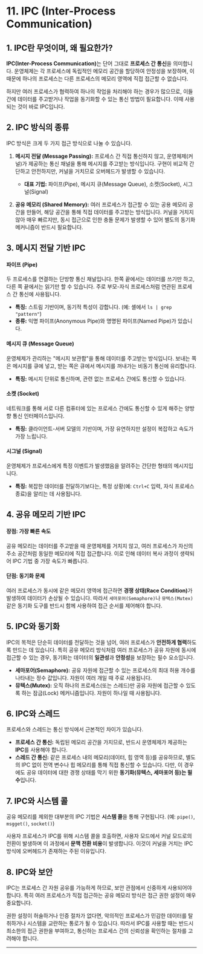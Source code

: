 # 11. IPC (Inter-Process Communication)

## 1. IPC란 무엇이며, 왜 필요한가?

<b>IPC(Inter-Process Communication)</b>는 단어 그대로 **프로세스 간 통신**을 의미합니다. 운영체제는 각 프로세스에 독립적인 메모리 공간을 할당하여 안정성을 보장하며, 이 때문에 하나의 프로세스는 다른 프로세스의 메모리 영역에 직접 접근할 수 없습니다.

하지만 여러 프로세스가 협력하여 하나의 작업을 처리해야 하는 경우가 많으므로, 이들 간에 데이터를 주고받거나 작업을 동기화할 수 있는 통신 방법이 필요합니다. 이때 사용되는 것이 바로 IPC입니다.

## 2. IPC 방식의 종류

IPC 방식은 크게 두 가지 접근 방식으로 나눌 수 있습니다.

1.  **메시지 전달 (Message Passing):** 프로세스 간 직접 통신하지 않고, 운영체제(커널)가 제공하는 통신 채널을 통해 메시지를 주고받는 방식입니다. 구현이 비교적 간단하고 안전하지만, 커널을 거치므로 오버헤드가 발생할 수 있습니다.
    *   **대표 기법:** 파이프(Pipe), 메시지 큐(Message Queue), 소켓(Socket), 시그널(Signal)

2.  **공유 메모리 (Shared Memory):** 여러 프로세스가 접근할 수 있는 공용 메모리 공간을 만들어, 해당 공간을 통해 직접 데이터를 주고받는 방식입니다. 커널을 거치지 않아 매우 빠르지만, 동시 접근으로 인한 충돌 문제가 발생할 수 있어 별도의 동기화 메커니즘이 반드시 필요합니다.

## 3. 메시지 전달 기반 IPC

#### 파이프 (Pipe)

두 프로세스를 연결하는 단방향 통신 채널입니다. 한쪽 끝에서는 데이터를 쓰기만 하고, 다른 쪽 끝에서는 읽기만 할 수 있습니다. 주로 부모-자식 프로세스처럼 연관된 프로세스 간 통신에 사용됩니다.

*   **특징:** 스트림 기반이며, 동기적 특성이 강합니다. (예: 셸에서 `ls | grep "pattern"`)
*   **종류:** 익명 파이프(Anonymous Pipe)와 명명된 파이프(Named Pipe)가 있습니다.

#### 메시지 큐 (Message Queue)

운영체제가 관리하는 "메시지 보관함"을 통해 데이터를 주고받는 방식입니다. 보내는 쪽은 메시지를 큐에 넣고, 받는 쪽은 큐에서 메시지를 꺼내가는 비동기 통신에 유리합니다.

*   **특징:** 메시지 단위로 통신하며, 관련 없는 프로세스 간에도 통신할 수 있습니다.

#### 소켓 (Socket)

네트워크를 통해 서로 다른 컴퓨터에 있는 프로세스 간에도 통신할 수 있게 해주는 양방향 통신 인터페이스입니다.

*   **특징:** 클라이언트-서버 모델의 기반이며, 가장 유연하지만 설정이 복잡하고 속도가 가장 느립니다.

#### 시그널 (Signal)

운영체제가 프로세스에게 특정 이벤트가 발생했음을 알려주는 간단한 형태의 메시지입니다.

*   **특징:** 복잡한 데이터를 전달하기보다는, 특정 상황(예: `Ctrl+C` 입력, 자식 프로세스 종료)을 알리는 데 사용됩니다.

## 4. 공유 메모리 기반 IPC

#### 장점: 가장 빠른 속도

공유 메모리는 데이터를 주고받을 때 운영체제를 거치지 않고, 여러 프로세스가 자신의 주소 공간처럼 동일한 메모리에 직접 접근합니다. 이로 인해 데이터 복사 과정이 생략되어 IPC 기법 중 가장 속도가 빠릅니다.

#### 단점: 동기화 문제

여러 프로세스가 동시에 같은 메모리 영역에 접근하면 <b>경쟁 상태(Race Condition)</b>가 발생하여 데이터가 손상될 수 있습니다. 따라서 `세마포어(Semaphore)`나 `뮤텍스(Mutex)` 같은 동기화 도구를 반드시 함께 사용하여 접근 순서를 제어해야 합니다.

## 5. IPC와 동기화

IPC의 목적은 단순히 데이터를 전달하는 것을 넘어, 여러 프로세스가 **안전하게 협력**하도록 만드는 데 있습니다. 특히 공유 메모리 방식처럼 여러 프로세스가 공유 자원에 동시에 접근할 수 있는 경우, 동기화는 데이터의 **일관성**과 **안정성**을 보장하는 필수 요소입니다.

*   **세마포어(Semaphore):** 공유 자원에 접근할 수 있는 프로세스의 최대 허용 개수를 나타내는 정수 값입니다. 자원이 여러 개일 때 주로 사용됩니다.
*   **뮤텍스(Mutex):** 오직 하나의 프로세스(또는 스레드)만 공유 자원에 접근할 수 있도록 하는 잠금(Lock) 메커니즘입니다. 자원이 하나일 때 사용됩니다.

## 6. IPC와 스레드

프로세스와 스레드는 통신 방식에서 근본적인 차이가 있습니다.

*   **프로세스 간 통신:** 독립된 메모리 공간을 가지므로, 반드시 운영체제가 제공하는 **IPC**를 사용해야 합니다.
*   **스레드 간 통신:** 같은 프로세스 내의 메모리(데이터, 힙 영역 등)를 공유하므로, 별도의 IPC 없이 전역 변수나 힙 메모리를 통해 직접 통신할 수 있습니다. 다만, 이 경우에도 공유 데이터에 대한 경쟁 상태를 막기 위한 **동기화(뮤텍스, 세마포어 등)는 필수**입니다.

## 7. IPC와 시스템 콜

공유 메모리를 제외한 대부분의 IPC 기법은 **시스템 콜**을 통해 구현됩니다. (예: `pipe()`, `msgget()`, `socket()`)

사용자 프로세스가 IPC를 위해 시스템 콜을 호출하면, 사용자 모드에서 커널 모드로의 전환이 발생하며 이 과정에서 **문맥 전환 비용**이 발생합니다. 이것이 커널을 거치는 IPC 방식에 오버헤드가 존재하는 주된 이유입니다.

## 8. IPC와 보안

IPC는 프로세스 간 자원 공유를 가능하게 하므로, 보안 관점에서 신중하게 사용되어야 합니다. 특히 여러 프로세스가 직접 접근하는 공유 메모리 방식은 접근 권한 설정이 매우 중요합니다.

권한 설정이 허술하거나 인증 절차가 없다면, 악의적인 프로세스가 민감한 데이터를 탈취하거나 시스템을 교란하는 통로가 될 수 있습니다. 따라서 IPC를 사용할 때는 반드시 최소한의 접근 권한을 부여하고, 통신하는 프로세스 간의 신뢰성을 확인하는 절차를 고려해야 합니다.

---